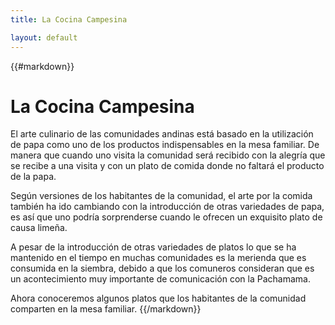 ```yaml
---
title: La Cocina Campesina

layout: default
---
```


{{#markdown}}
# La Cocina Campesina

El arte culinario de las comunidades andinas está basado en la utilización de papa como uno de los productos indispensables en la mesa familiar. De manera que cuando uno visita la comunidad será recibido con la alegría que se recibe a una visita y con un plato de comida donde no faltará el producto de la papa.

Según versiones de los habitantes de la comunidad, el arte por la comida también ha ido cambiando con la introducción de otras variedades de papa, es así que uno podría sorprenderse cuando le ofrecen un exquisito plato de causa limeña.

A pesar de la introducción de otras variedades de platos  lo que se ha mantenido en el tiempo en muchas comunidades es la merienda que es consumida en la siembra, debido a que los comuneros consideran que  es un acontecimiento muy importante de comunicación con la Pachamama.

Ahora conoceremos algunos platos que los habitantes de la comunidad comparten en la mesa familiar.
{{/markdown}}
